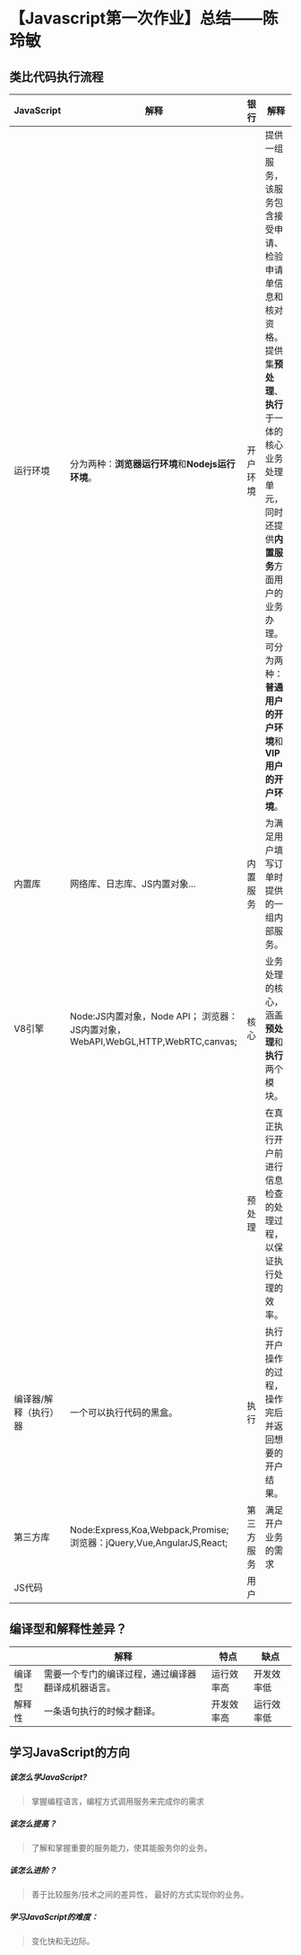# 【Javascript第一次作业】总结——陈玲敏



## 类比代码执行流程

| JavaScript  | 解释                                       | 银行    | 解释                                       |
| ----------- | ---------------------------------------- | ----- | ---------------------------------------- |
| 运行环境        | 分为两种：**浏览器运行环境**和**Nodejs运行环境**。         | 开户环境  | 提供一组服务，该服务包含接受申请、检验申请单信息和核对资格。提供集**预处理**、**执行**于一体的核心业务处理单元，同时还提供**内置服务**方面用户的业务办理。可分为两种：**普通用户的开户环境**和**VIP用户的开户环境**。 |
| 内置库         | 网络库、日志库、JS内置对象...                        | 内置服务  | 为满足用户填写订单时提供的一组内部服务。                     |
| V8引擎        | Node:JS内置对象，Node API；                               浏览器：JS内置对象，WebAPI,WebGL,HTTP,WebRTC,canvas; | 核心    | 业务处理的核心，涵盖**预处理**和**执行**两个模块。            |
|             |                                          | 预处理   | 在真正执行开户前进行信息检查的处理过程，以保证执行处理的效率。          |
| 编译器/解释（执行）器 | 一个可以执行代码的黑盒。                             | 执行    | 执行开户操作的过程，操作完后并返回想要的开户结果。                |
| 第三方库        | Node:Express,Koa,Webpack,Promise;                                                      浏览器：jQuery,Vue,AngularJS,React; | 第三方服务 | 满足开户业务的需求                                |
| JS代码        |                                          | 用户    |                                          |



## 编译型和解释性差异？

|      | 解释                        | 特点    | 缺点    |
| ---- | ------------------------- | ----- | ----- |
| 编译型  | 需要一个专门的编译过程，通过编译器翻译成机器语言。 | 运行效率高 | 开发效率低 |
| 解释性  | 一条语句执行的时候才翻译。             | 开发效率高 | 运行效率低 |



## 学习JavaScript的方向

##### 该怎么学JavaScript?

>  掌握编程语言，编程方式调用服务来完成你的需求

##### 该怎么提高？

>  了解和掌握重要的服务能力，使其能服务你的业务。

##### 该怎么进阶？

>  善于比较服务/技术之间的差异性， 最好的方式实现你的业务。

##### 学习JavaScript的难度：

>  变化快和无边际。	

​		
​	